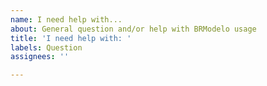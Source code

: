 ```yaml
---
name: I need help with...
about: General question and/or help with BRModelo usage
title: 'I need help with: '
labels: Question
assignees: ''

---
```




